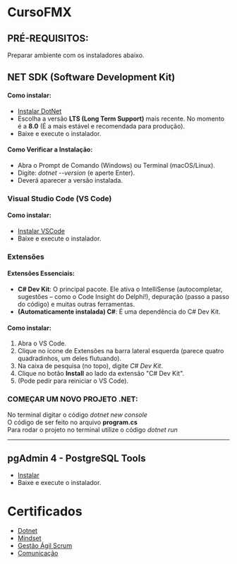 # CursoFMX

## PRÉ-REQUISITOS:
Preparar ambiente com os instaladores abaixo.

## NET SDK (Software Development Kit)

#### Como instalar:
  - [Instalar DotNet](https://dotnet.microsoft.com/pt-br/download)
  - Escolha a versão **LTS (Long Term Support)** mais recente. No momento é a **8.0** (É a mais estável e recomendada para produção).
  - Baixe e execute o instalador.

#### Como Verificar a Instalação:
  - Abra o Prompt de Comando (Windows) ou Terminal (macOS/Linux).
  - Digite: *dotnet --version* (e aperte Enter).
  - Deverá aparecer a versão instalada.

### Visual Studio Code (VS Code)

#### Como instalar:
  - [Instalar VSCode](https://code.visualstudio.com/)
  - Baixe e execute o instalador.

### Extensões

#### Extensões Essenciais:
  - **C# Dev Kit**: O principal pacote. Ele ativa o IntelliSense (autocompletar, sugestões – como o Code Insight do Delphi!), depuração (passo a passo do código) e muitas outras ferramentas.
  - **(Automaticamente instalada) C#**: É uma dependência do C# Dev Kit.

#### Como instalar:
  1. Abra o VS Code.
  2. Clique no ícone de Extensões na barra lateral esquerda (parece quatro quadradinhos, um deles flutuando).
  3. Na caixa de pesquisa (no topo), digite *C# Dev Kit*.
  4. Clique no botão **Install** ao lado da extensão "C# Dev Kit".
  5. (Pode pedir para reiniciar o VS Code).

### COMEÇAR UM NOVO PROJETO .NET:

No terminal digitar o código *dotnet new console* \
O código de ser feito no arquivo **program.cs** \
Para rodar o projeto no terminal utilize o código *dotnet run* 

---

## pgAdmin 4 - PostgreSQL Tools
  - [Instalar](https://www.pgadmin.org/download/pgadmin-4-windows/)
  - Baixe e execute o instalador.
  
# Certificados
  - [Dotnet](certificados/Certificado%20FMX%20Academy_Módulo%201_Thais%20Sampaio.pdf)
  - [Mindset](certificados/Thais%20dos%20Santos%20Sampaio%20-%20Certificado%20Mindset.pdf)
  - [Gestão Ágil Scrum](certificados/Thais%20dos%20Santos%20Sampaio%20-%20Certificado%20Gestão%20Ágil%20Scrum.pdf)
  - [Comunicação](certificados/Certificado%20Comunicação%20-%20Thais%20dos%20Santos%20Sampaio.pdf)
